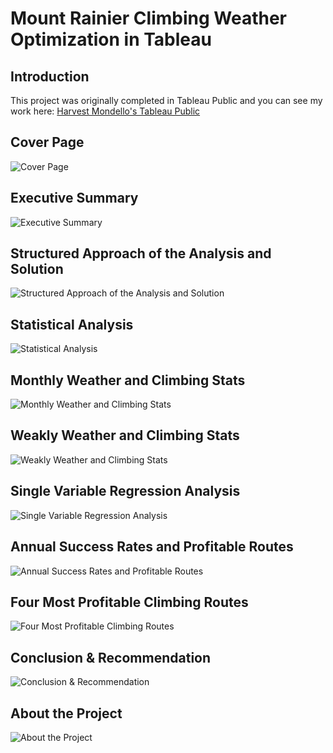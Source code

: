 # Mount Rainier Climbing Weather Optimization in Tableau

## Introduction

This project was originally completed in Tableau Public and you can see my work here: 
<a href="https://public.tableau.com/app/profile/harvest.mondello/viz/MountRainierStatisticalAnalysis/0CoverPage"> Harvest Mondello's Tableau Public</a>

## Cover Page
![Cover Page](https://github.com/HarvestMondello/Mount-Rainier-Climbing-Weather-Optimization/blob/main/assets/Mount%20Rainier%20Statistical%20Analysis_1.jpg)

## Executive Summary
![Executive Summary](https://github.com/HarvestMondello/Mount-Rainier-Climbing-Weather-Optimization/blob/main/assets/Mount%20Rainier%20Statistical%20Analysis_2.jpg)

## Structured Approach of the Analysis and Solution
![Structured Approach of the Analysis and Solution](https://github.com/HarvestMondello/Mount-Rainier-Climbing-Weather-Optimization/blob/main/assets/Mount%20Rainier%20Statistical%20Analysis_3.jpg)

## Statistical Analysis
![Statistical Analysis](https://github.com/HarvestMondello/Mount-Rainier-Climbing-Weather-Optimization/blob/main/assets/Mount%20Rainier%20Statistical%20Analysis_4.jpg)

## Monthly Weather and Climbing Stats
![Monthly Weather and Climbing Stats](https://github.com/HarvestMondello/Mount-Rainier-Climbing-Weather-Optimization/blob/main/assets/Mount%20Rainier%20Statistical%20Analysis_5.jpg)

## Weakly Weather and Climbing Stats
![Weakly Weather and Climbing Stats](https://github.com/HarvestMondello/Mount-Rainier-Climbing-Weather-Optimization/blob/main/assets/Mount%20Rainier%20Statistical%20Analysis_6.jpg)

## Single Variable Regression Analysis
![Single Variable Regression Analysis](https://github.com/HarvestMondello/Mount-Rainier-Climbing-Weather-Optimization/blob/main/assets/Mount%20Rainier%20Statistical%20Analysis_7.jpg)

## Annual Success Rates and Profitable Routes
![Annual Success Rates and Profitable Routes](https://github.com/HarvestMondello/Mount-Rainier-Climbing-Weather-Optimization/blob/main/assets/Mount%20Rainier%20Statistical%20Analysis_8.jpg)

## Four Most Profitable Climbing Routes
![Four Most Profitable Climbing Routes](https://github.com/HarvestMondello/Mount-Rainier-Climbing-Weather-Optimization/blob/main/assets/Mount%20Rainier%20Statistical%20Analysis_9.jpg)

## Conclusion & Recommendation
![Conclusion & Recommendation](https://github.com/HarvestMondello/Mount-Rainier-Climbing-Weather-Optimization/blob/main/assets/Mount%20Rainier%20Statistical%20Analysis_10.jpg)

## About the Project
![About the Project](https://github.com/HarvestMondello/Mount-Rainier-Climbing-Weather-Optimization/blob/main/assets/Mount%20Rainier%20Statistical%20Analysis_11.jpg)




